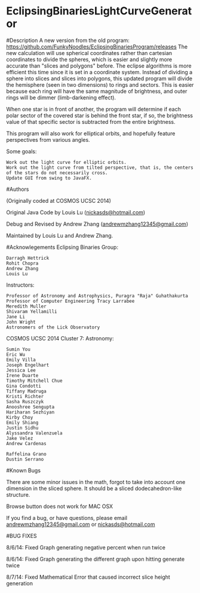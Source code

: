 # EclipsingBinariesLightCurveGenerator

#Description
A new version from the old program: https://github.com/FunkyNoodles/EclipsingBinariesProgram/releases
The new calculation will use spherical coordinates rather than cartesian coordinates to divide the spheres, 
which is easier and slightly more accurate than "slices and polygons" before. The eclipse algorithms is more efficient this time since it is set in a coordinate system.
Instead of dividing a sphere into slices and slices into polygons, this updated program will divide the hemisphere (seen in two dimensions) to rings and sectors. This is easier because each ring will have the same magnitude of brightness, and outer rings will be dimmer (limb-darkening effect).

When one star is in front of another, the program will determine if each polar sector of the covered star is behind the front star, if so, the brightness value of that specific sector is subtracted from the entire brightness.

This program will also work for elliptical orbits, and hopefully feature perspectives from various angles.

Some goals:

	Work out the light curve for elliptic orbits.
	Work out the light curve from tilted perspective, that is, the centers of the stars do not necessarily cross.
	Update GUI from swing to JavaFX.

#Authors

(Originally coded at COSMOS UCSC 2014)

Original Java Code by Louis Lu (nickasds@hotmail.com)

Debug and Revised by Andrew Zhang (andrewmzhang12345@gmail.com)

Maintained by Louis Lu and Andrew Zhang.
 
#Acknowlegements
Eclipsing Binaries Group:

	Darragh Hettrick
	Rohit Chopra
	Andrew Zhang
	Louis Lu
	
Instructors:

	Professor of Astronomy and Astrophysics, Puragra "Raja" Guhathakurta
	Professor of Computer Engineering Tracy Larrabee
	Meredith Muller
	Shivaram Yellamilli
	Jane Li
	John Wright
	Astronomers of the Lick Observatory

COSMOS UCSC 2014 Cluster 7: Astronomy:

	Sumin You
	Eric Wu
	Emily Villa
	Joseph Engelhart
	Jessica Lee
	Irene Duarte
	Timothy Mitchell Chue
	Gina Condotti
	Tiffany Madruga
	Kristi Richter
	Sasha Ruszczyk
	Anooshree Sengupta
	Hariharan Sezhiyan
	Kirby Choy
	Emily Shiang
	Justin Sidhu
	Alyssandra Valenzuela
	Jake Velez
	Andrew Cardenas

	Raffelina Grano
	Dustin Serrano

#Known Bugs

There are some minor issues in the math, forgot to take into account one dimension in the sliced sphere.
It should be a sliced dodecahedron-like structure.

Browse button does not work for MAC OSX

If you find a bug, or have questions, please 
email andrewmzhang12345@gmail.com or nickasds@hotmail.com

#BUG FIXES

8/6/14: Fixed Graph generating negative percent when run twice

8/6/14: Fixed Graph generating the different graph upon hitting generate twice

8/7/14: Fixed Mathematical Error that caused incorrect slice height generation




